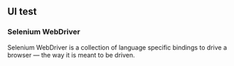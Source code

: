 ## UI test

### Selenium WebDriver

Selenium WebDriver is a collection of language specific bindings to drive
a browser &mdash; the way it is meant to be driven.

